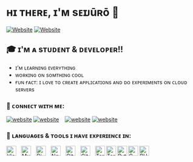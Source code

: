 # ʜɪ ᴛʜᴇʀᴇ, ɪ'ᴍ sᴇɪᴊūʀō 👋

[![Website](https://img.shields.io/website?label=sploitech.com&style=for-the-badge&url=https%3A%2F%2Fsploitech.com)](https://sploitech.com)
[![Website](https://img.shields.io/website?label=enigmacord.com&style=for-the-badge&url=https%3A%2F%2Fenigmacord.com)](https://anyabot.com)

## 🎓 ɪ'ᴍ ᴀ sᴛᴜᴅᴇɴᴛ & ᴅᴇᴠᴇʟᴏᴘᴇʀ!!

- ɪ’ᴍ  ʟᴇᴀʀɴɪɴɢ ᴇᴠᴇʀʏᴛʜɪɴɢ
- ᴡᴏʀᴋɪɴɢ ᴏɴ sᴏᴍᴛʜɪɴɢ ᴄᴏᴏʟ
- ғᴜɴ ғᴀᴄᴛ: ɪ ʟᴏᴠᴇ ᴛᴏ ᴄʀᴇᴀᴛᴇ ᴀᴘᴘʟɪᴄᴀᴛɪᴏɴs ᴀɴᴅ ᴅᴏ ᴇxᴘᴇʀɪᴍᴇɴᴛs ᴏɴ ᴄʟᴏᴜᴅ sᴇʀᴠᴇʀs

### 🔗 ᴄᴏɴɴᴇᴄᴛ ᴡɪᴛʜ ᴍᴇ:

[![website](./img/globe-light.svg)](https://sploitech.com/#gh-light-mode-only)
[![website](./img/globe-dark.svg)](https://sploitech.com/#gh-dark-mode-only)
&nbsp;&nbsp;
[![website](./img/github-light.svg)](https://github.com/seijuro-kode/#gh-light-mode-only)
[![website](./img/github-dark.svg)](https://github.com/seijuro-kode/#gh-dark-mode-only)
&nbsp;&nbsp;

### 👻 ʟᴀɴɢᴜᴀɢᴇs & ᴛᴏᴏʟs ɪ ʜᴀᴠᴇ ᴇxᴘᴇʀɪᴇɴᴄᴇ ɪɴ:

[<img align="left" alt="Visual Studio Code" width="26px" src="https://cdn.jsdelivr.net/gh/devicons/devicon/icons/vscode/vscode-original.svg" style="padding-right:10px;" />](https://code.visualstudio.com/)
[<img align="left" alt="MySQL" width="26px" src="https://cdn.jsdelivr.net/gh/devicons/devicon/icons/mysql/mysql-original.svg" style="padding-right:10px;" />](https://www.mysql.com/)
[<img align="left" alt="DigitalOcean" width="26px" src="https://cdn.jsdelivr.net/gh/devicons/devicon/icons/digitalocean/digitalocean-original.svg" style="padding-right:10px;" />](https://www.digitalocean.com/)
[<img align="left" alt="Nginx" width="26px" src="https://cdn.jsdelivr.net/gh/devicons/devicon/icons/nginx/nginx-original.svg" style="padding-right:10px;" />](https://www.nginx.com/)
[<img align="left" alt="GitHub" width="26px" src="https://user-images.githubusercontent.com/3369400/139447912-e0f43f33-6d9f-45f8-be46-2df5bbc91289.png" style="padding-right:10px;" />](https://github.com/#gh-dark-mode-only)
[<img align="left" alt="GitHub" width="26px" src="https://user-images.githubusercontent.com/3369400/139448065-39a229ba-4b06-434b-bc67-616e2ed80c8f.png" style="padding-right:10px;" />](https://github.com/#gh-light-mode-only)
[<img align="left" alt="Terminal" width="26px" src="./img/terminal-light.svg" />](https://ubuntu.com/#gh-light-mode-only)
[<img align="left" alt="Terminal" width="26px" src="./img/terminal-dark.svg" />](https://ubuntu.com/#gh-dark-mode-only)
[<img align="left" alt="Python" width="26px" src="https://cdn.jsdelivr.net/gh/devicons/devicon/icons/python/python-original.svg" />](https://www.python.org/)
[<img align="left" alt="C" width="26px" src="https://cdn.jsdelivr.net/gh/devicons/devicon/icons/c/c-original.svg" />](https://en.wikipedia.org/wiki/C_(programming_language))
[<img align="left" alt="PHP" width="26px" src="https://cdn.jsdelivr.net/gh/devicons/devicon/icons/php/php-original.svg" />](https://www.php.net/)

<br />
